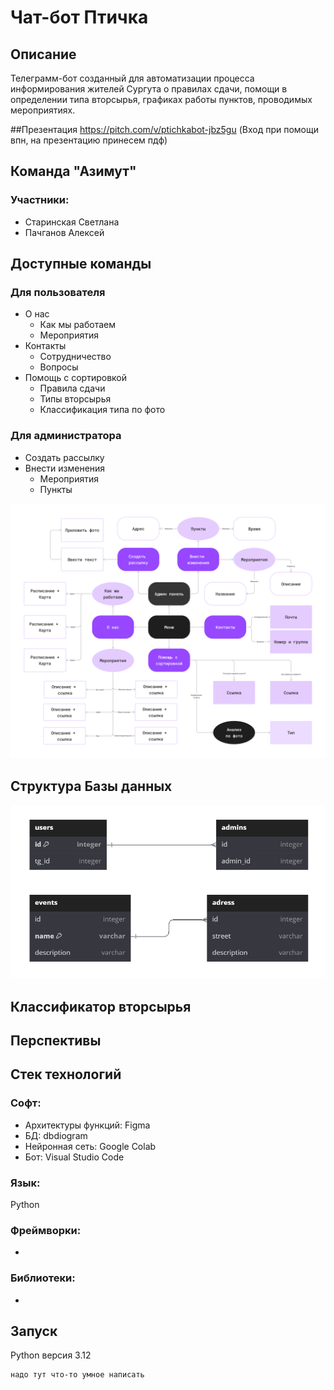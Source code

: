 # Чат-бот Птичка
## Описание
Телеграмм-бот созданный для автоматизации процесса информирования жителей Сургута о правилах сдачи, помощи в определении типа вторсырья, графиках работы пунктов, проводимых мероприятиях. 

##Презентация
https://pitch.com/v/ptichkabot-jbz5gu
(Вход при помощи впн, на презентацию принесем пдф)

## Команда "Азимут"
### Участники: 
- Старинская Светлана 
- Пачганов Алексей

## Доступные команды
### Для пользователя
- О нас
  - Как мы работаем
  - Мероприятия
- Контакты
  - Cотрудничество
  - Вопросы
- Помощь с сортировкой
  - Правила сдачи
  - Типы вторсырья
  - Классификация типа по фото

### Для администратора
- Создать рассылку
- Внести изменения
  - Мероприятия
  - Пункты

![](https://github.com/KatyaWantsLive/ptichka_infobot/blob/main/functions.png)

## Структура Базы данных

![](https://github.com/KatyaWantsLive/ptichka_infobot/blob/main/dbgraph.png)

## Классификатор вторсырья

## Перспективы

## Cтек технологий
### Софт:
- Архитектуры функций: Figma
- БД: dbdiogram
- Нейронная сеть: Google Colab 
- Бот: Visual Studio Code
### Язык:
Python
### Фреймворки:
- 
### Библиотеки:
- 

## Запуск

Python версия 3.12

```bash
надо тут что-то умное написать
```
